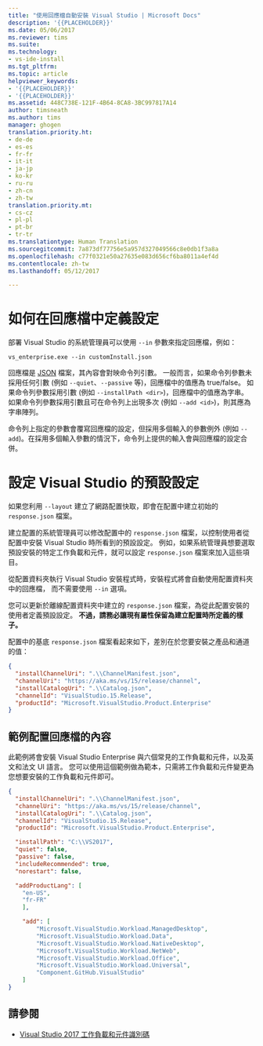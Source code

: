 ```yaml
---
title: "使用回應檔自動安裝 Visual Studio | Microsoft Docs"
description: '{{PLACEHOLDER}}'
ms.date: 05/06/2017
ms.reviewer: tims
ms.suite: 
ms.technology:
- vs-ide-install
ms.tgt_pltfrm: 
ms.topic: article
helpviewer_keywords:
- '{{PLACEHOLDER}}'
- '{{PLACEHOLDER}}'
ms.assetid: 448C738E-121F-4B64-8CA8-3BC997817A14
author: timsneath
ms.author: tims
manager: ghogen
translation.priority.ht:
- de-de
- es-es
- fr-fr
- it-it
- ja-jp
- ko-kr
- ru-ru
- zh-cn
- zh-tw
translation.priority.mt:
- cs-cz
- pl-pl
- pt-br
- tr-tr
ms.translationtype: Human Translation
ms.sourcegitcommit: 7a873df77756e5a957d327049566c8e0db1f3a8a
ms.openlocfilehash: c77f0321e50a27635e083d656cf6ba8011a4ef4d
ms.contentlocale: zh-tw
ms.lasthandoff: 05/12/2017

---
```

# <a name="how-to-define-settings-in-a-response-file"></a>如何在回應檔中定義設定
部署 Visual Studio 的系統管理員可以使用 `--in` 參數來指定回應檔，例如：

```
vs_enterprise.exe --in customInstall.json
```

回應檔是 [JSON](http://json-schema.org/) 檔案，其內容會對映命令列引數。  一般而言，如果命令列參數未採用任何引數 (例如 `--quiet`、`--passive` 等)，回應檔中的值應為 true/false。  如果命令列參數採用引數 (例如 `--installPath <dir>`)，回應檔中的值應為字串。  如果命令列參數採用引數且可在命令列上出現多次 (例如 `--add <id>`)，則其應為字串陣列。

命令列上指定的參數會覆寫回應檔的設定，但採用多個輸入的參數例外 (例如 `--add`)。在採用多個輸入參數的情況下，命令列上提供的輸入會與回應檔的設定合併。

# <a name="setting-a-default-configuration-for-visual-studio"></a>設定 Visual Studio 的預設設定

如果您利用 `--layout` 建立了網路配置快取，即會在配置中建立初始的 `response.json` 檔案。

建立配置的系統管理員可以修改配置中的 `response.json` 檔案，以控制使用者從配置中安裝 Visual Studio 時所看到的預設設定。  例如，如果系統管理員想要選取預設安裝的特定工作負載和元件，就可以設定 `response.json` 檔案來加入這些項目。

從配置資料夾執行 Visual Studio 安裝程式時，安裝程式將會自動使用配置資料夾中的回應檔，  而不需要使用 `--in` 選項。

您可以更新於離線配置資料夾中建立的 `response.json` 檔案，為從此配置安裝的使用者定義預設設定。 **不過，請務必讓現有屬性保留為建立配置時所定義的樣子。**

配置中的基底 `response.json` 檔案看起來如下，差別在於您要安裝之產品和通道的值：

```json
{
  "installChannelUri": ".\\ChannelManifest.json",
  "channelUri": "https://aka.ms/vs/15/release/channel",
  "installCatalogUri": ".\\Catalog.json",
  "channelId": "VisualStudio.15.Release",
  "productId": "Microsoft.VisualStudio.Product.Enterprise"
}
```

## <a name="example-layout-response-file-content"></a>範例配置回應檔的內容
此範例將會安裝 Visual Studio Enterprise 與六個常見的工作負載和元件，以及英文和法文 UI 語言。 您可以使用這個範例做為範本，只需將工作負載和元件變更為您想要安裝的工作負載和元件即可。

```json
{
  "installChannelUri": ".\\ChannelManifest.json",
  "channelUri": "https://aka.ms/vs/15/release/channel",
  "installCatalogUri": ".\\Catalog.json",
  "channelId": "VisualStudio.15.Release",
  "productId": "Microsoft.VisualStudio.Product.Enterprise",

  "installPath": "C:\\VS2017",
  "quiet": false,
  "passive": false,
  "includeRecommended": true,
  "norestart": false,

  "addProductLang": [
    "en-US",
    "fr-FR"
    ],

    "add": [
        "Microsoft.VisualStudio.Workload.ManagedDesktop",
        "Microsoft.VisualStudio.Workload.Data",
        "Microsoft.VisualStudio.Workload.NativeDesktop",
        "Microsoft.VisualStudio.Workload.NetWeb",
        "Microsoft.VisualStudio.Workload.Office",
        "Microsoft.VisualStudio.Workload.Universal",
        "Component.GitHub.VisualStudio"
    ]
}
```
## <a name="see-also"></a>請參閱
* [Visual Studio 2017 工作負載和元件識別碼](workload-and-component-ids.md)

